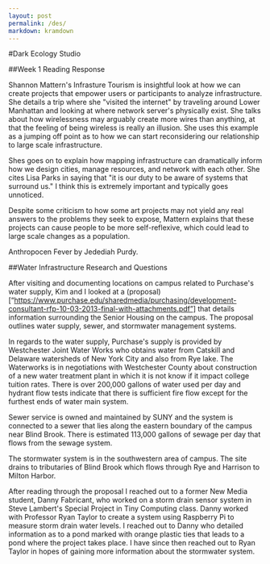 ```yaml
---
layout: post
permalink: /des/
markdown: kramdown
---
```

#Dark Ecology Studio

##Week 1 Reading Response

Shannon Mattern's Infrasture Tourism is insightful look at how we can create projects that empower users or participants to analyze infrastructure. She details a trip where she "visited the internet" by traveling around Lower Manhattan and looking at where network server's physically exist. She talks about how wirelessness may arguably create more wires than anything, at that the feeling of being wireless is really an illusion. She uses this example as a jumping off point as to how we can start reconsidering our relationship to large scale infrastructure.

Shes goes on to explain how mapping infrastructure can dramatically inform how we design cities, manage resources, and network with each other. She cites Lisa Parks in saying that "it is our duty to be aware of systems that surround us." I think this is extremely important and typically goes unnoticed.

Despite some criticism to how some art projects may not yield any real answers to the problems they seek to expose, Mattern explains that these projects can cause people to be more self-reflexive, which could lead to large scale changes as a population. 




Anthropocen Fever by Jedediah Purdy.

##Water Infrastructure Research and Questions


After visiting and documenting locations on campus related to Purchase's water supply, Kim and I looked at a (proposal)[“https://www.purchase.edu/sharedmedia/purchasing/development-consultant-rfp-10-03-2013-final-with-attachments.pdf”] that details information surrounding the Senior Housing on the campus. The proposal outlines water supply, sewer, and stormwater management systems.

In regards to the water supply, Purchase's supply is provided by Westchester Joint Water Works who obtains water from Catskill and Delaware watersheds of New York City and also from Rye lake. The Waterworks is in negotiations with Westchester County about construction of a new water treatment plant in which it is not know if it impact college tuition rates. There is over 200,000 gallons of water used per day and hydrant flow tests indicate that there is sufficient fire flow except for the furthest ends of water main system.

Sewer service is owned and maintained by SUNY and the system is connected to a sewer that lies along the eastern boundary of the campus near Blind Brook. There is estimated 113,000 gallons of sewage per day that flows from the sewage system.

The stormwater system is in the southwestern area of campus. The site drains to tributaries of Blind Brook which flows through Rye and Harrison to Milton Harbor.

After reading through the proposal I reached out to a former New Media student, Danny Fabricant, who worked on a storm drain sensor system in Steve Lambert's Special Project in Tiny Computing class. Danny worked with Professor Ryan Taylor to create a system using Raspberry Pi to measure storm drain water levels. I reached out to Danny who detailed information as to a pond marked with orange plastic ties that leads to a pond where the project takes place. I have since then reached out to Ryan Taylor in hopes of gaining more information about the stormwater system.
